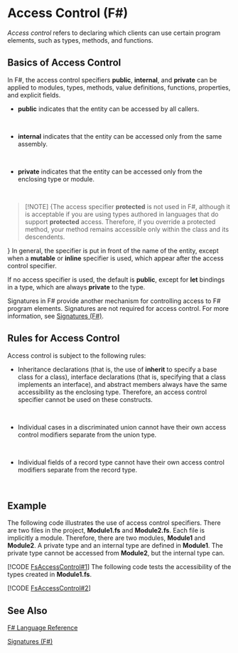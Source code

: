 # Access Control (F#)

*Access control* refers to declaring which clients can use certain program elements, such as types, methods, and functions.


## Basics of Access Control
In F#, the access control specifiers **public**, **internal**, and **private** can be applied to modules, types, methods, value definitions, functions, properties, and explicit fields.


- **public** indicates that the entity can be accessed by all callers.
<br />

- **internal** indicates that the entity can be accessed only from the same assembly.
<br />

- **private** indicates that the entity can be accessed only from the enclosing type or module.
<br />


>[!NOTE] {The access specifier **protected** is not used in F#, although it is acceptable if you are using types authored in languages that do support **protected** access. Therefore, if you override a protected method, your method remains accessible only within the class and its descendents.

}
In general, the specifier is put in front of the name of the entity, except when a **mutable** or **inline** specifier is used, which appear after the access control specifier.

If no access specifier is used, the default is **public**, except for **let** bindings in a type, which are always **private** to the type.

Signatures in F# provide another mechanism for controlling access to F# program elements. Signatures are not required for access control. For more information, see [Signatures &#40;F&#35;&#41;](Signatures+28%F%2329%.md).


## Rules for Access Control
Access control is subject to the following rules:


- Inheritance declarations (that is, the use of **inherit** to specify a base class for a class), interface declarations (that is, specifying that a class implements an interface), and abstract members always have the same accessibility as the enclosing type. Therefore, an access control specifier cannot be used on these constructs.
<br />

- Individual cases in a discriminated union cannot have their own access control modifiers separate from the union type.
<br />

- Individual fields of a record type cannot have their own access control modifiers separate from the record type.
<br />


## Example
The following code illustrates the use of access control specifiers. There are two files in the project, **Module1.fs** and **Module2.fs**. Each file is implicitly a module. Therefore, there are two modules, **Module1** and **Module2**. A private type and an internal type are defined in **Module1**. The private type cannot be accessed from **Module2**, but the internal type can.

[!CODE [FsAccessControl#1](../CodeSnippet/VS_Snippets_Fsharp/fsaccesscontrol/FSharp/fs/module1.fs#1)]
    The following code tests the accessibility of the types created in **Module1.fs**.

[!CODE [FsAccessControl#2](../CodeSnippet/VS_Snippets_Fsharp/fsaccesscontrol/FSharp/fs/module2.fs#2)]
    
## See Also
[F&#35; Language Reference](F%23+Language+Reference.md)

[Signatures &#40;F&#35;&#41;](Signatures+28%F%2329%.md)

